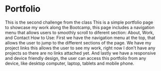 # Portfolio
This is the second challenge from the class
This is a simple portfolio page to showcase my work along the Bootcamp, this page includes a navigation menu that allows users to smoothly scroll to diferent section: About, Work, and Contact
How to Use:
First we have the navigation menu at the top, that allows the user to jump to the different sections of the page.
We have my project links this allows the user to see my work, right now I don't have any projects so there are no links attached yet.
And lastly we have a responsive and device friendly design, the user can access this portfolio from any device, like desktop computer, laptop, tablets and mobile phone.
